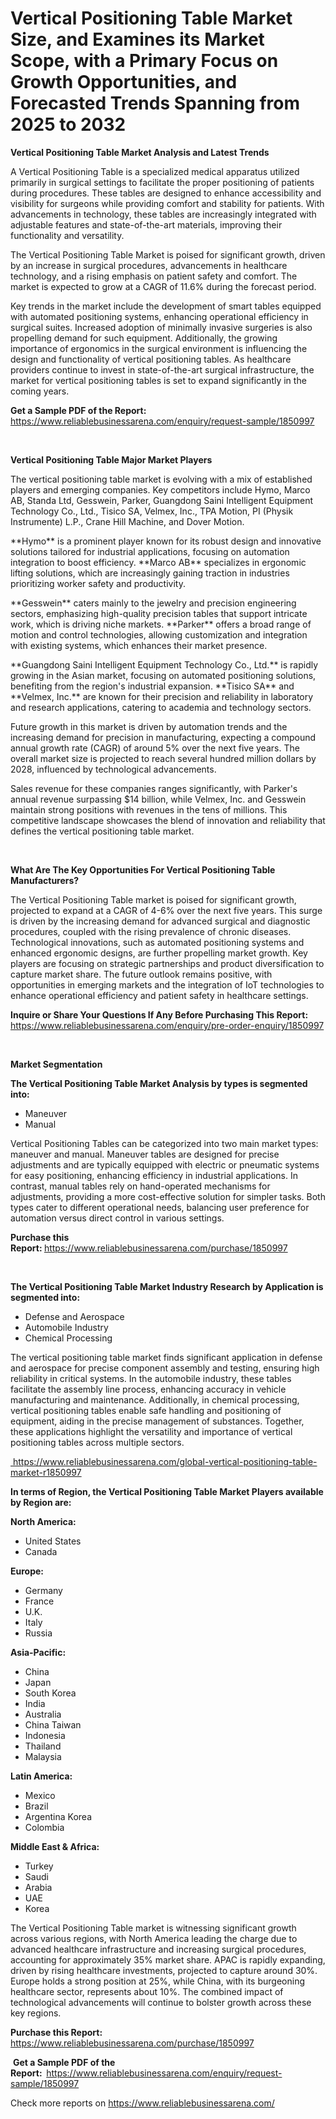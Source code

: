 <p><h1>Vertical Positioning Table Market Size, and Examines its Market Scope, with a Primary Focus on Growth Opportunities, and Forecasted Trends Spanning from 2025 to 2032</h1></p><p><strong>Vertical Positioning Table Market Analysis and Latest Trends</strong></p>
<p><p>A Vertical Positioning Table is a specialized medical apparatus utilized primarily in surgical settings to facilitate the proper positioning of patients during procedures. These tables are designed to enhance accessibility and visibility for surgeons while providing comfort and stability for patients. With advancements in technology, these tables are increasingly integrated with adjustable features and state-of-the-art materials, improving their functionality and versatility.</p><p>The Vertical Positioning Table Market is poised for significant growth, driven by an increase in surgical procedures, advancements in healthcare technology, and a rising emphasis on patient safety and comfort. The market is expected to grow at a CAGR of 11.6% during the forecast period. </p><p>Key trends in the market include the development of smart tables equipped with automated positioning systems, enhancing operational efficiency in surgical suites. Increased adoption of minimally invasive surgeries is also propelling demand for such equipment. Additionally, the growing importance of ergonomics in the surgical environment is influencing the design and functionality of vertical positioning tables. As healthcare providers continue to invest in state-of-the-art surgical infrastructure, the market for vertical positioning tables is set to expand significantly in the coming years.</p></p>
<p><strong>Get a Sample PDF of the Report:&nbsp;</strong> <a href="https://www.reliablebusinessarena.com/enquiry/request-sample/1850997?utm_campaign=1941&utm_medium=2&utm_source=Github&utm_content=ia&utm_term=07012025&utm_id=vertical-positioning-table">https://www.reliablebusinessarena.com/enquiry/request-sample/1850997</a></p>
<p>&nbsp;</p>
<p><strong>Vertical Positioning Table Major Market Players</strong></p>
<p><p>The vertical positioning table market is evolving with a mix of established players and emerging companies. Key competitors include Hymo, Marco AB, Standa Ltd, Gesswein, Parker, Guangdong Saini Intelligent Equipment Technology Co., Ltd., Tisico SA, Velmex, Inc., TPA Motion, PI (Physik Instrumente) L.P., Crane Hill Machine, and Dover Motion.</p><p>**Hymo** is a prominent player known for its robust design and innovative solutions tailored for industrial applications, focusing on automation integration to boost efficiency. **Marco AB** specializes in ergonomic lifting solutions, which are increasingly gaining traction in industries prioritizing worker safety and productivity.</p><p>**Gesswein** caters mainly to the jewelry and precision engineering sectors, emphasizing high-quality precision tables that support intricate work, which is driving niche markets. **Parker** offers a broad range of motion and control technologies, allowing customization and integration with existing systems, which enhances their market presence.</p><p>**Guangdong Saini Intelligent Equipment Technology Co., Ltd.** is rapidly growing in the Asian market, focusing on automated positioning solutions, benefiting from the region's industrial expansion. **Tisico SA** and **Velmex, Inc.** are known for their precision and reliability in laboratory and research applications, catering to academia and technology sectors.</p><p>Future growth in this market is driven by automation trends and the increasing demand for precision in manufacturing, expecting a compound annual growth rate (CAGR) of around 5% over the next five years. The overall market size is projected to reach several hundred million dollars by 2028, influenced by technological advancements.</p><p>Sales revenue for these companies ranges significantly, with Parker's annual revenue surpassing $14 billion, while Velmex, Inc. and Gesswein maintain strong positions with revenues in the tens of millions. This competitive landscape showcases the blend of innovation and reliability that defines the vertical positioning table market.</p></p>
<p>&nbsp;</p>
<p><strong>What Are The Key Opportunities For Vertical Positioning Table Manufacturers?</strong></p>
<p><p>The Vertical Positioning Table market is poised for significant growth, projected to expand at a CAGR of 4-6% over the next five years. This surge is driven by the increasing demand for advanced surgical and diagnostic procedures, coupled with the rising prevalence of chronic diseases. Technological innovations, such as automated positioning systems and enhanced ergonomic designs, are further propelling market growth. Key players are focusing on strategic partnerships and product diversification to capture market share. The future outlook remains positive, with opportunities in emerging markets and the integration of IoT technologies to enhance operational efficiency and patient safety in healthcare settings.</p></p>
<p><strong>Inquire or Share Your Questions If Any Before Purchasing This Report:</strong> <a href="https://www.reliablebusinessarena.com/enquiry/pre-order-enquiry/1850997?utm_campaign=1941&utm_medium=2&utm_source=Github&utm_content=ia&utm_term=07012025&utm_id=vertical-positioning-table">https://www.reliablebusinessarena.com/enquiry/pre-order-enquiry/1850997</a></p>
<p>&nbsp;</p>
<p><strong>Market Segmentation</strong></p>
<p><strong>The Vertical Positioning Table Market Analysis by types is segmented into:</strong></p>
<p><ul><li>Maneuver</li><li>Manual</li></ul></p>
<p><p>Vertical Positioning Tables can be categorized into two main market types: maneuver and manual. Maneuver tables are designed for precise adjustments and are typically equipped with electric or pneumatic systems for easy positioning, enhancing efficiency in industrial applications. In contrast, manual tables rely on hand-operated mechanisms for adjustments, providing a more cost-effective solution for simpler tasks. Both types cater to different operational needs, balancing user preference for automation versus direct control in various settings.</p></p>
<p><strong>Purchase this Report:&nbsp;</strong><a href="https://www.reliablebusinessarena.com/purchase/1850997?utm_campaign=1941&utm_medium=2&utm_source=Github&utm_content=ia&utm_term=07012025&utm_id=vertical-positioning-table">https://www.reliablebusinessarena.com/purchase/1850997</a></p>
<p>&nbsp;</p>
<p><strong>The Vertical Positioning Table Market Industry Research by Application is segmented into:</strong></p>
<p><ul><li>Defense and Aerospace</li><li>Automobile Industry</li><li>Chemical Processing</li></ul></p>
<p><p>The vertical positioning table market finds significant application in defense and aerospace for precise component assembly and testing, ensuring high reliability in critical systems. In the automobile industry, these tables facilitate the assembly line process, enhancing accuracy in vehicle manufacturing and maintenance. Additionally, in chemical processing, vertical positioning tables enable safe handling and positioning of equipment, aiding in the precise management of substances. Together, these applications highlight the versatility and importance of vertical positioning tables across multiple sectors.</p></p>
<p><a href="https://www.reliablebusinessarena.com/global-vertical-positioning-table-market-r1850997?utm_campaign=1941&utm_medium=2&utm_source=Github&utm_content=ia&utm_term=07012025&utm_id=vertical-positioning-table">&nbsp;https://www.reliablebusinessarena.com/global-vertical-positioning-table-market-r1850997</a></p>
<p><strong>In terms of Region, the Vertical Positioning Table Market Players available by Region are:</strong></p>
<p>
    <p> <strong> North America: </strong>
        <ul>
            <li>United States</li>
            <li>Canada</li>
        </ul>
        </p> 
    <p> <strong> Europe: </strong>
        <ul>
            <li>Germany</li>
            <li>France</li>
            <li>U.K.</li>
            <li>Italy</li>
            <li>Russia</li>
        </ul>
        </p> 
    <p> <strong> Asia-Pacific: </strong>
        <ul>
            <li>China</li>
            <li>Japan</li>
            <li>South Korea</li>
            <li>India</li>
            <li>Australia</li>
            <li>China Taiwan</li>
            <li>Indonesia</li>
            <li>Thailand</li>
            <li>Malaysia</li>
        </ul>
        </p> 
    <p> <strong> Latin America: </strong>
        <ul>
            <li>Mexico</li>
            <li>Brazil</li>
            <li>Argentina Korea</li>
            <li>Colombia</li>
        </ul>
        </p> 
    <p> <strong> Middle East & Africa: </strong>
        <ul>
            <li>Turkey</li>
            <li>Saudi</li>
            <li>Arabia</li>
            <li>UAE</li>
            <li>Korea</li>
        </ul>
    </p>
    </p>
<p><p>The Vertical Positioning Table market is witnessing significant growth across various regions, with North America leading the charge due to advanced healthcare infrastructure and increasing surgical procedures, accounting for approximately 35% market share. APAC is rapidly expanding, driven by rising healthcare investments, projected to capture around 30%. Europe holds a strong position at 25%, while China, with its burgeoning healthcare sector, represents about 10%. The combined impact of technological advancements will continue to bolster growth across these key regions.</p></p>
<p><strong>Purchase this Report: </strong><a href="https://www.reliablebusinessarena.com/purchase/1850997?utm_campaign=1941&utm_medium=2&utm_source=Github&utm_content=ia&utm_term=07012025&utm_id=vertical-positioning-table">https://www.reliablebusinessarena.com/purchase/1850997</a></p>
<p>&nbsp;<strong>Get a Sample PDF of the Report:&nbsp;&nbsp;</strong><a href="https://www.reliablebusinessarena.com/enquiry/request-sample/1850997?utm_campaign=1941&utm_medium=2&utm_source=Github&utm_content=ia&utm_term=07012025&utm_id=vertical-positioning-table">https://www.reliablebusinessarena.com/enquiry/request-sample/1850997</a></p>
<p><strong></strong></p>
<p>Check more reports on <a href="https://www.reliablebusinessarena.com/?utm_campaign=1941&utm_medium=2&utm_source=Github&utm_content=ia&utm_term=07012025&utm_id=vertical-positioning-table">https://www.reliablebusinessarena.com/</a></p>